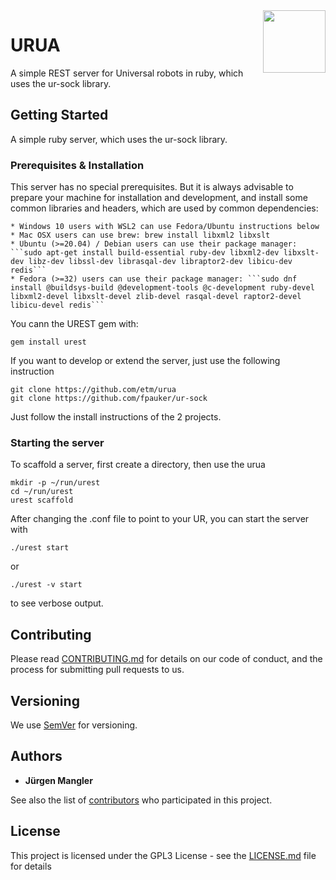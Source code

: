 <img align="right" height="100" src="https://github.com/fpauker/urua/blob/master/logo/urua_logo.png">

# URUA

A simple REST server for Universal robots in ruby, which uses the ur-sock library.

## Getting Started

A simple ruby server, which uses the ur-sock library.

### Prerequisites & Installation



This server has no special prerequisites. But it is always advisable to prepare
your machine for installation and development, and install some common
libraries and headers, which are used by common dependencies:

    * Windows 10 users with WSL2 can use Fedora/Ubuntu instructions below 
    * Mac OSX users can use brew: brew install libxml2 libxslt 
    * Ubuntu (>=20.04) / Debian users can use their package manager: ```sudo apt-get install build-essential ruby-dev libxml2-dev libxslt-dev libz-dev libssl-dev librasqal-dev libraptor2-dev libicu-dev redis```
    * Fedora (>=32) users can use their package manager: ```sudo dnf install @buildsys-build @development-tools @c-development ruby-devel libxml2-devel libxslt-devel zlib-devel rasqal-devel raptor2-devel libicu-devel redis``` 

You cann the UREST gem with:

```
gem install urest
```

If you want to develop or extend the server, just use the following instruction
```
git clone https://github.com/etm/urua
git clone https://github.com/fpauker/ur-sock
```

Just follow the install instructions of the 2 projects.

### Starting the server

To scaffold a server, first create a directory, then use the urua

```
mkdir -p ~/run/urest
cd ~/run/urest
urest scaffold
```

After changing the \.conf file to point to your UR, you can start the server with

```
./urest start
```

or

```
./urest -v start
```

to see verbose output.

## Contributing

Please read [CONTRIBUTING.md](https://gist.github.com/PurpleBooth/b24679402957c63ec426) for details on our code of conduct, and the process for submitting pull requests to us.

## Versioning

We use [SemVer](http://semver.org/) for versioning.

## Authors

* **Jürgen Mangler**

See also the list of [contributors](https://github.com/etm/urest/AUTHORS) who participated in this project.

## License

This project is licensed under the GPL3 License - see the [LICENSE.md](./LICENSE) file for details
